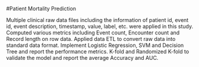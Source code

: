 #Patient Mortality Prediction 

Multiple clinical raw data files including the information of patient id, event id, event description, timestamp, value, label, etc. were applied in this study. 
Computed various metrics including Event count, Encounter count and Record length on row data. 
Applied data ETL to convert raw data into standard data format. Implement Logistic Regression, SVM and Decision Tree and report the performance metrics.
K-fold and Randomized K-fold to validate the model and report the average Accuracy and AUC. 
